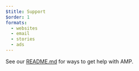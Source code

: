 ```yaml
---
$title: Support
$order: 1
formats:
  - websites
  - email
  - stories
  - ads
---
```



<!--
This file is imported from https://github.com/ampproject/amphtml/blob/master/SUPPORT.md.
Please do not change this file.
If you have found a bug or an issue please
have a look and request a pull request there.
--> 

See our [README.md](https://github.com/ampproject/amphtml/blob/master/./README.md) for ways to get help with AMP.